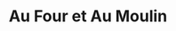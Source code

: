 ---
title: "Au Four et Au Moulin"
url: /noirmoutier-en-lile/au-four-et-au-moulin/
shop: boulangerie
---